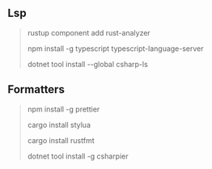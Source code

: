 ## Lsp

>rustup component add rust-analyzer
>
>npm install -g typescript typescript-language-server
>
>dotnet tool install --global csharp-ls

## Formatters

>npm install -g prettier
>
>cargo install stylua
>
>cargo install rustfmt
>
>dotnet tool install -g csharpier
